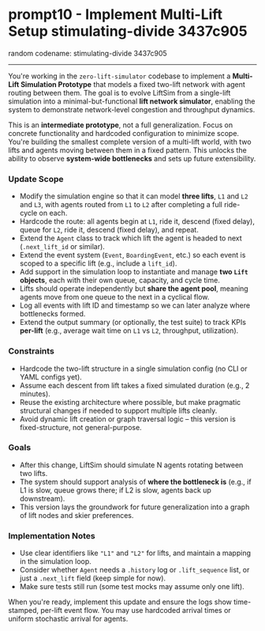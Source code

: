 # prompt10 - Implement Multi-Lift Setup stimulating-divide 3437c905

random codename: stimulating-divide 3437c905

*** 




You're working in the `zero-lift-simulator` codebase to implement a **Multi-Lift Simulation Prototype** that models a fixed two-lift network with agent routing between them. The goal is to evolve LiftSim from a single-lift simulation into a minimal-but-functional **lift network simulator**, enabling the system to demonstrate network-level congestion and throughput dynamics.

This is an **intermediate prototype**, not a full generalization. Focus on concrete functionality and hardcoded configuration to minimize scope. You're building the smallest complete version of a multi-lift world, with two lifts and agents moving between them in a fixed pattern. This unlocks the ability to observe **system-wide bottlenecks** and sets up future extensibility.

### Update Scope

* Modify the simulation engine so that it can model **three lifts**, `L1` and `L2` and `L3`, with agents routed from `L1` to `L2` after completing a full ride-cycle on each.
* Hardcode the route: all agents begin at `L1`, ride it, descend (fixed delay), queue for `L2`, ride it, descend (fixed delay), and repeat.
* Extend the `Agent` class to track which lift the agent is headed to next (`.next_lift_id` or similar).
* Extend the event system (`Event`, `BoardingEvent`, etc.) so each event is scoped to a specific lift (e.g., include a `lift_id`).
* Add support in the simulation loop to instantiate and manage **two `Lift` objects**, each with their own queue, capacity, and cycle time.
* Lifts should operate independently but **share the agent pool**, meaning agents move from one queue to the next in a cyclical flow.
* Log all events with lift ID and timestamp so we can later analyze where bottlenecks formed.
* Extend the output summary (or optionally, the test suite) to track KPIs **per-lift** (e.g., average wait time on `L1` vs `L2`, throughput, utilization).

### Constraints

* Hardcode the two-lift structure in a single simulation config (no CLI or YAML configs yet).
* Assume each descent from lift takes a fixed simulated duration (e.g., 2 minutes).
* Reuse the existing architecture where possible, but make pragmatic structural changes if needed to support multiple lifts cleanly.
* Avoid dynamic lift creation or graph traversal logic – this version is fixed-structure, not general-purpose.

### Goals

* After this change, LiftSim should simulate N agents rotating between two lifts.
* The system should support analysis of **where the bottleneck is** (e.g., if L1 is slow, queue grows there; if L2 is slow, agents back up downstream).
* This version lays the groundwork for future generalization into a graph of lift nodes and skier preferences.

### Implementation Notes

* Use clear identifiers like `"L1"` and `"L2"` for lifts, and maintain a mapping in the simulation loop.
* Consider whether `Agent` needs a `.history` log or `.lift_sequence` list, or just a `.next_lift` field (keep simple for now).
* Make sure tests still run (some test mocks may assume only one lift).

When you're ready, implement this update and ensure the logs show time-stamped, per-lift event flow. You may use hardcoded arrival times or uniform stochastic arrival for agents.


